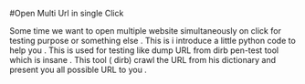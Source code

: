 #Open Multi Url in single Click 

Some time we want to open multiple website simultaneously on click for testing purpose or something else . This is i introduce a little python code to help you . This is used for testing like dump URL from dirb pen-test tool which is insane . This tool ( dirb) crawl the URL from his dictionary and present you all possible URL to you .
